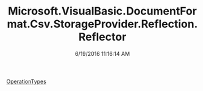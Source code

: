 ﻿---
title: Microsoft.VisualBasic.DocumentFormat.Csv.StorageProvider.Reflection.Reflector
date: 6/19/2016 11:16:14 AM
---

[OperationTypes](T-Microsoft.VisualBasic.DocumentFormat.Csv.StorageProvider.Reflection.Reflector.OperationTypes.html)
